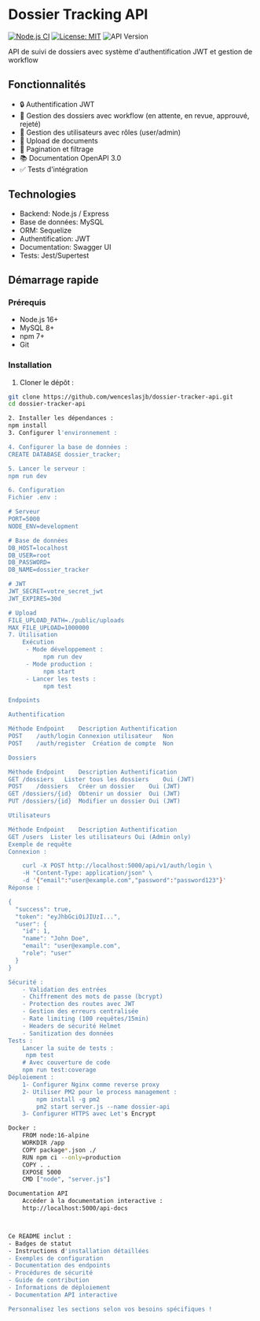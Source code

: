 # Dossier Tracking API

[![Node.js CI](https://github.com/wenceslasjb/dossier-tracker-api/actions/workflows/node.js.yml/badge.svg)](https://github.com/wenceslasjb/dossier-tracker-api/actions/workflows/node.js.yml)
[![License: MIT](https://img.shields.io/badge/License-MIT-yellow.svg)](https://opensource.org/licenses/MIT)
![API Version](https://img.shields.io/badge/API%20Version-1.0.0-blue)

API de suivi de dossiers avec système d'authentification JWT et gestion de workflow

## Fonctionnalités

- 🔒 Authentification JWT
- 📁 Gestion des dossiers avec workflow (en attente, en revue, approuvé, rejeté)
- 👥 Gestion des utilisateurs avec rôles (user/admin)
- 📄 Upload de documents
- 📃 Pagination et filtrage
- 📚 Documentation OpenAPI 3.0
- ✅ Tests d'intégration

## Technologies

- Backend: Node.js / Express
- Base de données: MySQL
- ORM: Sequelize
- Authentification: JWT
- Documentation: Swagger UI
- Tests: Jest/Supertest

## Démarrage rapide

### Prérequis

- Node.js 16+
- MySQL 8+
- npm 7+
- Git

### Installation

1. Cloner le dépôt :
```bash
git clone https://github.com/wenceslasjb/dossier-tracker-api.git
cd dossier-tracker-api

2. Installer les dépendances :
npm install
3. Configurer l'environnement :

4. Configurer la base de données :
CREATE DATABASE dossier_tracker;

5. Lancer le serveur :
npm run dev

6. Configuration
Fichier .env :

# Serveur
PORT=5000
NODE_ENV=development

# Base de données
DB_HOST=localhost
DB_USER=root
DB_PASSWORD=
DB_NAME=dossier_tracker

# JWT
JWT_SECRET=votre_secret_jwt
JWT_EXPIRES=30d

# Upload
FILE_UPLOAD_PATH=./public/uploads
MAX_FILE_UPLOAD=1000000
7. Utilisation
    Exécution
     - Mode développement :
          npm run dev
     - Mode production :
          npm start
     - Lancer les tests :
          npm test

Endpoints

Authentification

Méthode	Endpoint	Description	Authentification
POST	/auth/login	Connexion utilisateur	Non
POST	/auth/register	Création de compte	Non

Dossiers

Méthode	Endpoint	Description	Authentification
GET	/dossiers	Lister tous les dossiers	Oui (JWT)
POST	/dossiers	Créer un dossier	Oui (JWT)
GET	/dossiers/{id}	Obtenir un dossier	Oui (JWT)
PUT	/dossiers/{id}	Modifier un dossier	Oui (JWT)

Utilisateurs

Méthode	Endpoint	Description	Authentification
GET	/users	Lister les utilisateurs	Oui (Admin only)
Exemple de requête
Connexion :

    curl -X POST http://localhost:5000/api/v1/auth/login \
    -H "Content-Type: application/json" \
    -d '{"email":"user@example.com","password":"password123"}'
Réponse :

{
  "success": true,
  "token": "eyJhbGciOiJIUzI...",
  "user": {
    "id": 1,
    "name": "John Doe",
    "email": "user@example.com",
    "role": "user"
  }
}

Sécurité :
    - Validation des entrées
    - Chiffrement des mots de passe (bcrypt)
    - Protection des routes avec JWT
    - Gestion des erreurs centralisée
    - Rate limiting (100 requêtes/15min)
    - Headers de sécurité Helmet
    - Sanitization des données
Tests : 
    Lancer la suite de tests :
     npm test
    # Avec couverture de code
    npm run test:coverage
Déploiement :
    1- Configurer Nginx comme reverse proxy
    2- Utiliser PM2 pour le process management :
        npm install -g pm2
        pm2 start server.js --name dossier-api
    3- Configurer HTTPS avec Let's Encrypt

Docker :
    FROM node:16-alpine
    WORKDIR /app
    COPY package*.json ./
    RUN npm ci --only=production
    COPY . .
    EXPOSE 5000
    CMD ["node", "server.js"]

Documentation API
    Accéder à la documentation interactive :
    http://localhost:5000/api-docs



Ce README inclut :
- Badges de statut
- Instructions d'installation détaillées
- Exemples de configuration
- Documentation des endpoints
- Procédures de sécurité
- Guide de contribution
- Informations de déploiement
- Documentation API interactive

Personnalisez les sections selon vos besoins spécifiques !